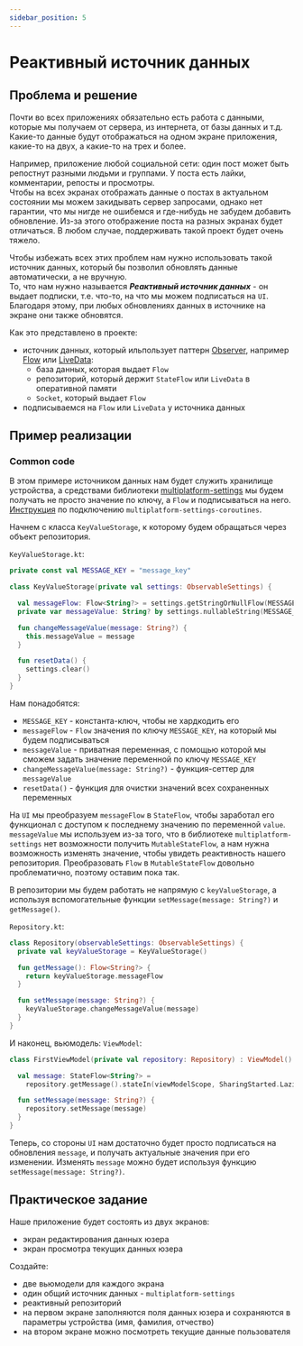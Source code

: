 ```yaml
---
sidebar_position: 5
---
```


# Реактивный источник данных

## Проблема и решение
Почти во всех приложениях обязательно есть работа с данными, которые мы получаем от сервера, из интернета, от базы данных и т.д.  
Какие-то данные будут отображаться на одном экране приложения, какие-то на двух, а какие-то на трех и более.

Например, приложение любой социальной сети: один пост может быть репостнут разными людьми и группами. У поста есть лайки, комментарии, репосты и просмотры.  
Чтобы на всех экранах отображать данные о постах в актуальном состоянии мы можем закидывать сервер запросами, однако нет гарантии, что мы нигде не ошибемся и где-нибудь не забудем добавить обновление. Из-за этого отображение поста на разных экранах будет отличаться. В любом случае, поддерживать такой проект будет очень тяжело.  

Чтобы избежать всех этих проблем нам нужно использовать такой источник данных, который бы позволил обновлять данные автоматически, а не вручную.  
То, что нам нужно называется ***Реактивный источник данных*** - он выдает подписки, т.е. что-то, на что мы можем подписаться на `UI`. Благодаря этому, при любых обновлениях данных в источнике на экране они также обновятся.   

Как это представлено в проекте: 
- источник данных, который ильпользует паттерн [Observer](https://ru.wikipedia.org/wiki/%D0%9D%D0%B0%D0%B1%D0%BB%D1%8E%D0%B4%D0%B0%D1%82%D0%B5%D0%BB%D1%8C_(%D1%88%D0%B0%D0%B1%D0%BB%D0%BE%D0%BD_%D0%BF%D1%80%D0%BE%D0%B5%D0%BA%D1%82%D0%B8%D1%80%D0%BE%D0%B2%D0%B0%D0%BD%D0%B8%D1%8F)), например [Flow](https://developer.android.com/kotlin/flow) или [LiveData](https://developer.android.com/topic/libraries/architecture/livedata):
    - база данных, которая выдает `Flow`
    - репозиторий, который держит `StateFlow` или `LiveData` в оперативной памяти
    - `Socket`, который выдает `Flow`
- подписываемся на `Flow` или `LiveData` у источника данных

## Пример реализации

### Common code

В этом примере источником данных нам будет служить хранилище устройства, а средствами библиотеки [multiplatform-settings](https://github.com/russhwolf/multiplatform-settings) мы будем получать не просто значение по ключу, а `Flow` и подписываться на него.  
[Инструкция](https://github.com/russhwolf/multiplatform-settings#coroutine-apis) по подключению `multiplatform-settings-coroutines`.

Начнем с класса `KeyValueStorage`, к которому будем обращаться через объект репозитория.   

`KeyValueStorage.kt`:
```kotlin
private const val MESSAGE_KEY = "message_key"

class KeyValueStorage(private val settings: ObservableSettings) {

  val messageFlow: Flow<String?> = settings.getStringOrNullFlow(MESSAGE_KEY)
  private var messageValue: String? by settings.nullableString(MESSAGE_KEY)

  fun changeMessageValue(message: String?) {
    this.messageValue = message
  }

  fun resetData() {
    settings.clear()
  }
}
```

Нам понадобятся:
  - `MESSAGE_KEY` - константа-ключ, чтобы не хардкодить его
  - `messageFlow` - `Flow` значения по ключу `MESSAGE_KEY`, на который мы будем подписываться
  - `messageValue` - приватная переменная, с помощью которой мы сможем задать значение переменной по ключу `MESSAGE_KEY`
  - `changeMessageValue(message: String?)` - функция-сеттер для `messageValue` 
  - `resetData()` - функция для очистки значений всех сохраненных переменных

На `UI` мы преобразуем `messageFlow` в `StateFlow`, чтобы заработал его функционал с доступом к последнему значению по переменной `value`.  
`messageValue` мы используем из-за того, что в библиотеке `multiplatform-settings` нет возможности получить `MutableStateFlow`, а нам нужна возможность изменять значение, чтобы увидеть реактивность нашего репозитория. Преобразовать `Flow` в `MutableStateFlow` довольно проблематично, поэтому оставим пока так.

В репозитории мы будем работать не напрямую с `keyValueStorage`, а используя вспомогательные функции `setMessage(message: String?)` и `getMessage()`.  

`Repository.kt`:
```kotlin
class Repository(observableSettings: ObservableSettings) {
  private val keyValueStorage = KeyValueStorage()

  fun getMessage(): Flow<String?> {
    return keyValueStorage.messageFlow
  }

  fun setMessage(message: String?) {
    keyValueStorage.changeMessageValue(message)
  }
}
```

И наконец, вьюмодель:
`ViewModel`:
```kotlin
class FirstViewModel(private val repository: Repository) : ViewModel() {

  val message: StateFlow<String?> =
    repository.getMessage().stateIn(viewModelScope, SharingStarted.Lazily, "")

  fun setMessage(message: String?) {
    repository.setMessage(message)
  }
}
```

Теперь, со стороны `UI` нам достаточно будет просто подписаться на обновления `message`, и получать актуальные значения при его изменении. Изменять `message` можно будет используя функцию `setMessage(message: String?)`.

## Практическое задание
Наше приложение будет состоять из двух экранов: 
- экран редактирования данных юзера
- экран просмотра текущих данных юзера

Создайте:
- две вьюмодели для каждого экрана
- один общий источник данных - `multiplatform-settings`
- реактивный репозиторий 
- на первом экране заполняются поля данных юзера и сохраняются в параметры устройства (имя, фамилия, отчество)
- на втором экране можно посмотреть текущие данные пользователя
